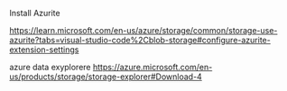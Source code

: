 

Install Azurite

https://learn.microsoft.com/en-us/azure/storage/common/storage-use-azurite?tabs=visual-studio-code%2Cblob-storage#configure-azurite-extension-settings

azure data exyplorere
https://azure.microsoft.com/en-us/products/storage/storage-explorer#Download-4